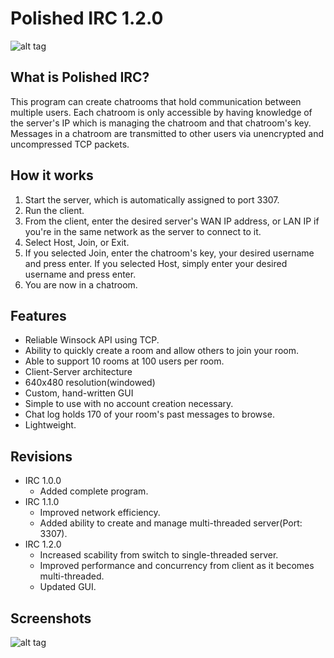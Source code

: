 Polished IRC 1.2.0
===

![alt tag](http://oi60.tinypic.com/5zfprn.jpg)


## What is Polished IRC?

This program can create chatrooms that hold communication between multiple users. Each chatroom is only accessible by having knowledge of the server's IP which is managing the chatroom and that chatroom's key. Messages in a chatroom are transmitted to other users via unencrypted and uncompressed TCP packets.

## How it works

1. Start the server, which is automatically assigned to port 3307. 
2. Run the client. 
3. From the client, enter the desired server's WAN IP address, or LAN IP if you're in the same network as the server to connect to it.
4. Select Host, Join, or Exit.
5. If you selected Join, enter the chatroom's key, your desired username and press enter. If you selected Host, simply enter your desired username and press enter.
6. You are now in a chatroom.

## Features

* Reliable Winsock API using TCP.
* Ability to quickly create a room and allow others to join your room.
* Able to support 10 rooms at 100 users per room.
* Client-Server architecture
* 640x480 resolution(windowed)
* Custom, hand-written GUI
* Simple to use with no account creation necessary.
* Chat log holds 170 of your room's past messages to browse.
* Lightweight. 

## Revisions

* IRC 1.0.0
  * Added complete program.
* IRC 1.1.0
  * Improved network efficiency.
  * Added ability to create and manage multi-threaded server(Port: 3307).
* IRC 1.2.0
  * Increased scability from switch to single-threaded server.
  * Improved performance and concurrency from client as it becomes multi-threaded.
  * Updated GUI.

## Screenshots

![alt tag](http://oi62.tinypic.com/2u5gjgy.jpg)
